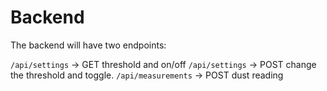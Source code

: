 # Backend 

The backend will have two endpoints: 

`/api/settings` -> GET threshold and on/off
`/api/settings` -> POST change the threshold and toggle.
`/api/measurements` -> POST dust reading
